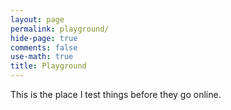 ```yaml
---
layout: page
permalink: playground/
hide-page: true
comments: false
use-math: true
title: Playground
---
```

 This is the place I test things before they go online.
